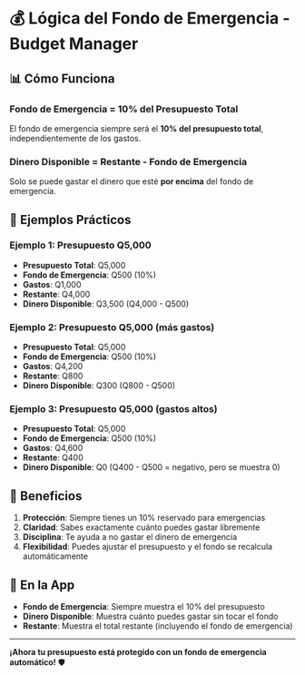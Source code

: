 # 💰 Lógica del Fondo de Emergencia - Budget Manager

## 📊 Cómo Funciona

### **Fondo de Emergencia = 10% del Presupuesto Total**

El fondo de emergencia siempre será el **10% del presupuesto total**, independientemente de los gastos.

### **Dinero Disponible = Restante - Fondo de Emergencia**

Solo se puede gastar el dinero que esté **por encima** del fondo de emergencia.

## 🔢 Ejemplos Prácticos

### **Ejemplo 1: Presupuesto Q5,000**
- **Presupuesto Total**: Q5,000
- **Fondo de Emergencia**: Q500 (10%)
- **Gastos**: Q1,000
- **Restante**: Q4,000
- **Dinero Disponible**: Q3,500 (Q4,000 - Q500)

### **Ejemplo 2: Presupuesto Q5,000 (más gastos)**
- **Presupuesto Total**: Q5,000
- **Fondo de Emergencia**: Q500 (10%)
- **Gastos**: Q4,200
- **Restante**: Q800
- **Dinero Disponible**: Q300 (Q800 - Q500)

### **Ejemplo 3: Presupuesto Q5,000 (gastos altos)**
- **Presupuesto Total**: Q5,000
- **Fondo de Emergencia**: Q500 (10%)
- **Gastos**: Q4,600
- **Restante**: Q400
- **Dinero Disponible**: Q0 (Q400 - Q500 = negativo, pero se muestra 0)

## 🎯 Beneficios

1. **Protección**: Siempre tienes un 10% reservado para emergencias
2. **Claridad**: Sabes exactamente cuánto puedes gastar libremente
3. **Disciplina**: Te ayuda a no gastar el dinero de emergencia
4. **Flexibilidad**: Puedes ajustar el presupuesto y el fondo se recalcula automáticamente

## 📱 En la App

- **Fondo de Emergencia**: Siempre muestra el 10% del presupuesto
- **Dinero Disponible**: Muestra cuánto puedes gastar sin tocar el fondo
- **Restante**: Muestra el total restante (incluyendo el fondo de emergencia)

---

**¡Ahora tu presupuesto está protegido con un fondo de emergencia automático!** 🛡️
